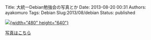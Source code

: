 Title: 大統一Debian勉強会の写真とか
Date: 2013-08-20 00:31
Authors: ayakomuro
Tags:  Debian
Slug:2013/08/debian
Status: published




[![](http://3.bp.blogspot.com/-IBI2VRCtZAc/UhK4ekSTxsI/AAAAAAAAXz8/DzHr0gLdLu4/s640/IMG_0496.jpg){width="480"
height="640"}](https://picasaweb.google.com/102515833230145544168/Debian?authuser=0&feat=directlink)

[写真はこちら](https://picasaweb.google.com/102515833230145544168/Debian?authuser=0&feat=directlink)

